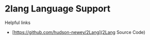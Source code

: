 # 2lang Language Support

Helpful links

- [https://github.com/hudson-newey/2Lang](2Lang Source Code)
